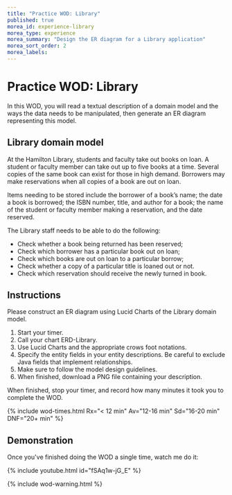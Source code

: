 ```yaml
---
title: "Practice WOD: Library"
published: true
morea_id: experience-library
morea_type: experience
morea_summary: "Design the ER diagram for a Library application"
morea_sort_order: 2
morea_labels:
---
```


# Practice WOD: Library

In this WOD, you will read a textual description of a domain model and the ways the data needs to be manipulated, then generate an ER diagram representing this model.

## Library domain model

At the Hamilton Library, students and faculty take out books on loan.  A student or faculty member can take out up to five books at a time.  Several copies of the same book can exist for those in high demand.  Borrowers may make reservations when all copies of a book are out on loan.

Items needing to be stored include the borrower of a book’s name; the date a book is borrowed; the ISBN number, title, and author for a book;  the name of the student or faculty member making a reservation, and the date reserved.

The Library staff needs to be able to do the following:

  * Check whether a book being returned has been reserved;
  * Check which borrower has a particular book out on loan;
  * Check which books are out on loan to a particular borrow;
  * Check whether a copy of a particular title is loaned out or not.
  * Check which reservation should receive the newly turned in book.

## Instructions

Please construct an ER diagram using Lucid Charts of the Library domain model.

  1. Start your timer.
  2. Call your chart ERD-Library.
  3. Use Lucid Charts and the appropriate crows foot notations. 
  4. Specify the entity fields in your entity descriptions. Be careful to exclude Java fields that implement relationships.
  5. Make sure to follow the model design guidelines. 
  6. When finished, download a PNG file containing your description. 

When finished, stop your timer, and record how many minutes it took you to complete the WOD. 

{% include wod-times.html Rx="< 12 min" Av="12-16 min" Sd="16-20 min" DNF="20+ min" %}

## Demonstration

Once you've finished doing the WOD a single time, watch me do it:

{% include youtube.html id="fSAq1w-jG_E" %}

{% include wod-warning.html %}






